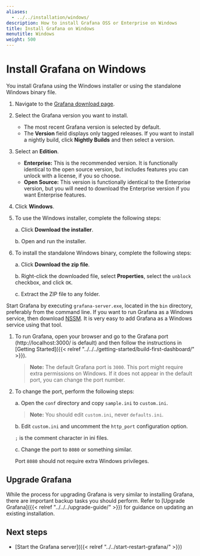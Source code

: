 ```yaml
---
aliases:
  - ../../installation/windows/
description: How to install Grafana OSS or Enterprise on Windows
title: Install Grafana on Windows
menutitle: Windows
weight: 500
---
```


# Install Grafana on Windows

You install Grafana using the Windows installer or using the standalone Windows binary file.

1. Navigate to the [Grafana download page](https://grafana.com/grafana/download).
1. Select the Grafana version you want to install.
   - The most recent Grafana version is selected by default.
   - The **Version** field displays only tagged releases. If you want to install a nightly build, click **Nightly Builds** and then select a version.
1. Select an **Edition**.
   - **Enterprise:** This is the recommended version. It is functionally identical to the open source version, but includes features you can unlock with a license, if you so choose.
   - **Open Source:** This version is functionally identical to the Enterprise version, but you will need to download the Enterprise version if you want Enterprise features.
1. Click **Windows**.
1. To use the Windows installer, complete the following steps:

   a. Click **Download the installer**.

   b. Open and run the installer.

1. To install the standalone Windows binary, complete the following steps:

   a. Click **Download the zip file**.

   b. Right-click the downloaded file, select **Properties**, select the `unblock` checkbox, and click `OK`.

   c. Extract the ZIP file to any folder.

Start Grafana by executing `grafana-server.exe`, located in the `bin` directory, preferably from the command line. If you want to run Grafana as a Windows service, then download
[NSSM](https://nssm.cc/). It is very easy to add Grafana as a Windows service using that tool.

1. To run Grafana, open your browser and go to the Grafana port (http://localhost:3000/ is default) and then follow the instructions in [Getting Started]({{< relref "../../../getting-started/build-first-dashboard/" >}}).

   > **Note:** The default Grafana port is `3000`. This port might require extra permissions on Windows. If it does not appear in the default port, you can change the port number.

1. To change the port, perform the following steps:

   a. Open the `conf` directory and copy `sample.ini` to `custom.ini`.

   > **Note:** You should edit `custom.ini`, never `defaults.ini`.

   b. Edit `custom.ini` and uncomment the `http_port` configuration option.

   `;` is the comment character in ini files.

   c. Change the port to `8080` or something similar.

   Port `8080` should not require extra Windows privileges.

## Upgrade Grafana

While the process for upgrading Grafana is very similar to installing Grafana, there are important backup tasks you should perform. Refer to [Upgrade Grafana]({{< relref "../../../upgrade-guide/" >}}) for guidance on updating an existing installation.

## Next steps

- [Start the Grafana server]({{< relref "../../start-restart-grafana/" >}})
